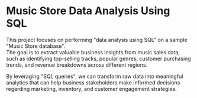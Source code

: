 #  Music Store Data Analysis Using SQL  
 
This project focuses on performing "data analysis using SQL" on a sample "Music Store database".  
The goal is to extract valuable business insights from music sales data, such as identifying top-selling tracks, popular genres, customer purchasing trends, and revenue breakdowns across different regions.  

By leveraging "SQL queries", we can transform raw data into meaningful analytics that can help business stakeholders make informed decisions regarding marketing, inventory, and customer engagement strategies.


